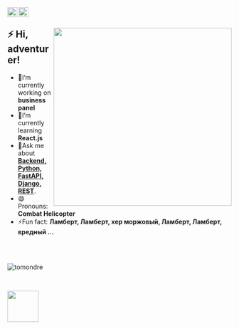 <a href="https://t.me/lindel33">
  <img align="left" alt="telegram" width="22px" src="https://cdn-icons-png.flaticon.com/512/2111/2111646.png" />
</a>
<a href="mailto:pyostr@gmail.com">
  <img align="left" alt="gmail" width="22px" src="https://cdn-icons-png.flaticon.com/512/5968/5968534.png" />
</a>

</br>

<div>
  <img width="400px" align="right" src="https://cdn.tomondre.com/this-is-fine.jpg" />
  <h2>⚡️ Hi, adventurer!</h2>
  <ul>
    <li>🔭I’m currently working on <strong>business panel</strong></li>
    <li>🧐I’m currently learning <strong>React.js</strong></li>
    <li>💬Ask me about <strong><u>Backend, Python, FastAPI, Django, REST</u></strong>.</li>
    <li>😄Pronouns: <strong><b>Combat Helicopter</b></strong></li>
    <li>⚡Fun fact: <strong>Ламберт, Ламберт, хер моржовый, Ламберт, Ламберт, вредный ...</strong></li>
  </ul>
</div>

</br>
</br>

<p align="left"> <img src="https://github-readme-stats.vercel.app/api?username=LumenF&show_icons=true" alt="tomondre" /></p>
</br>
  </p>
<p align="left"> <img width="70" src="https://visitor-badge.glitch.me/badge?page_id=LumenF.LumenF" /></p>

